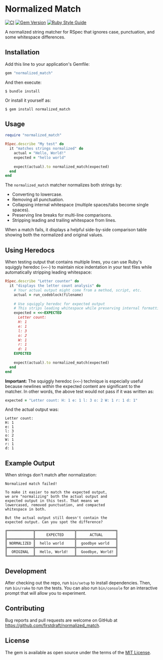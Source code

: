 # Normalized Match

[![CI](https://github.com/firstdraft/normalized_match/actions/workflows/ci.yml/badge.svg)](https://github.com/firstdraft/normalized_match/actions/workflows/ci.yml)
[![Gem Version](https://badge.fury.io/rb/normalized_match.svg)](https://badge.fury.io/rb/normalized_match)
[![Ruby Style Guide](https://img.shields.io/badge/code_style-standard-brightgreen.svg)](https://github.com/standardrb/standard)

A normalized string matcher for RSpec that ignores case, punctuation, and some whitespace differences.

## Installation

Add this line to your application's Gemfile:

```ruby
gem "normalized_match"
```

And then execute:

```
$ bundle install
```

Or install it yourself as:

```
$ gem install normalized_match
```

## Usage

```ruby
require "normalized_match"

RSpec.describe "My test" do
  it "matches strings normalized" do
    actual = "Hello, World!"
    expected = "hello world"
    
    expect(actual).to normalized_match(expected)
  end
end
```

The `normalized_match` matcher normalizes both strings by:

- Converting to lowercase.
- Removing all punctuation.
- Collapsing internal whitespace (multiple spaces/tabs become single spaces).
- Preserving line breaks for multi-line comparisons.
- Stripping leading and trailing whitespace from lines.

When a match fails, it displays a helpful side-by-side comparison table showing both the normalized and original values.

## Using Heredocs

When testing output that contains multiple lines, you can use Ruby's squiggly heredoc (`<<~`) to maintain nice indentation in your test files while automatically stripping leading whitespace:

```ruby
RSpec.describe "Letter counter" do
  it "displays the letter count analysis" do
    # Your actual output might come from a method, script, etc.
    actual = run_codeblock(filename)
    
    # Use squiggly heredoc for expected output
    # This strips leading whitespace while preserving internal formatting
    expected = <<~EXPECTED
      Letter count:
      H: 1
      e: 1
      l: 3
      o: 2
      W: 1
      r: 1
      d: 1
    EXPECTED
    
    expect(actual).to normalized_match(expected)
  end
end
```

**Important:** The squiggly heredoc (`<<~`) technique is especially useful because newlines _within_ the expected content are significant to the matcher. In other words, the above test would not pass if it was written as:

```ruby
expected = "Letter count: H: 1 e: 1 l: 3 o: 2 W: 1 r: 1 d: 1"
```

And the actual output was:

```
Letter count:
H: 1
e: 1
l: 3
o: 2
W: 1
r: 1
d: 1
```

## Example Output

When strings don't match after normalization:

```
Normalized match failed!

To make it easier to match the expected output,
we are "normalizing" both the actual output and
expected output in this test. That means we
lowercased, removed punctuation, and compacted
whitespace in both.

But the actual output still doesn't contain the
expected output. Can you spot the difference?

╔════════════╦══════════════════╦══════════════════╗
║            ║     EXPECTED     ║      ACTUAL      ║
╠════════════╬══════════════════╬══════════════════╣
║ NORMALIZED ║  hello world     ║  goodbye world   ║
╠════════════╬══════════════════╬══════════════════╣
║  ORIGINAL  ║  Hello, World!   ║  Goodbye, World! ║
╚════════════╩══════════════════╩══════════════════╝
```

## Development

After checking out the repo, run `bin/setup` to install dependencies. Then, run `bin/rake` to run the tests. You can also run `bin/console` for an interactive prompt that will allow you to experiment.

## Contributing

Bug reports and pull requests are welcome on GitHub at https://github.com/firstdraft/normalized_match.

## License

The gem is available as open source under the terms of the [MIT License](https://opensource.org/licenses/MIT).
